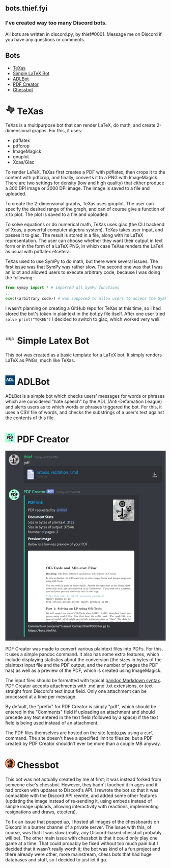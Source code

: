 ## bots.thief.fyi
### I've created way too many Discord bots. 

All bots are written in discord.py, by thief#0001. Message me on Discord if you have any questions or comments.

## Bots
- [TeXas](#TeXas)
- [Simple LaTeX Bot](#Simple%20LaTeX%20Bot)
- [ADLBot](#ADLBot)
- [PDF Creator](#PDF%20Creator)
- [Chessbot](#Chessbot)

# <img src="texasbot.png" alt="icon" width="30"/> TeXas <a name="TeXas"></a>

TeXas is a multipurpose bot that can render LaTeX, do math, and create 2-dimensional graphs. For this, it uses:
 - pdflatex
 - pdfcrop
 - ImageMagick
 - gnuplot
 - Xcas/Giac
 
To render LaTeX, TeXas first creates a PDF with pdflatex, then crops it to the content with pdfcrop, and finally, converts it to a PNG with ImageMagick. There are two settings for density (low and high quality) that either produce a 300 DPI image or 3000 DPI image. The image is saved to a file and uploaded.

To create the 2-dimensional graphs, TeXas uses gnuplot. The user can specify the desired range of the graph, and can of course give a function of x to plot. The plot is saved to a file and uploaded.

To solve equations or do numerical math, TeXas uses giac (the CLI backend of Xcas, a powerful computer algebra system). TeXas takes user input, and passes it to giac. The result is stored in a file, along with its LaTeX representation. The user can choose whether they want their output in text form or in the form of a LaTeX PNG, in which case TeXas renders the LaTeX as usual with pdflatex etcetera.

TeXas used to use SymPy to do math, but there were several issues. The first issue was that SymPy was rather slow. The second one was that I was an idiot and allowed users to execute arbitrary code, because I was doing the following:

```python
from sympy import * # imported all SymPy functions
...
exec(<arbitrary code>) # was supposed to allow users to access the SymPy functions
```

I wasn't planning on creating a GitHub repo for TeXas at this time, so I had stored the bot's token in plaintext in the bot.py file itself. After one user tried `solve print("TOKEN")` I decided to switch to giac, which worked very well.

# <img src="latexbot.png" alt="icon" width="30"/> Simple Latex Bot <a name="Simple LaTeX Bot"></a>

This bot was created as a basic template for a LaTeX bot. It simply renders LaTeX as PNGs, much like TeXas.

# <img src="adlbot.png" alt="icon" width="30"/> ADLBot <a name="ADLBot"></a>

ADLBot is a simple bot which checks users' messages for words or phrases which are considered "hate speech" by the ADL (Anti-Defamation League) and alerts users as to which words or phrases triggered the bot. For this, it uses a CSV file of words, and checks the substrings of a user's text against the contents of this file.

# <img src="pdfboticon.png" alt="icon" width="30"/> PDF Creator <a name="PDF Creator"></a> 

![example use of PDF Creator](pdfCreatorExample.png)

PDF Creator was made to convert various plaintext files into PDFs. For this, it uses a simple pandoc command. It also has some extra features, which include displaying statistics about the conversion (the sizes in bytes of the plaintext input file and the PDF output, and the number of pages the PDF has) as well as a preview of the PDF, which is created using ImageMagick. 

The input files should be formatted with typical [pandoc Markdown syntax](https://pandoc.org/MANUAL.html#pandocs-markdown). PDF Creator accepts attachments with .md and .txt extensions, or text straight from Discord's text input field. Only one attachment can be processed at a time per message.

By default, the "prefix" for PDF Creator is simply "pdf", which should be entered in the "Comments" field if uploading an attachment and should precede any text entered in the text field (followed by a space) if the text field is being used instead of an attachment. 

The PDF files themselves are hosted on the site [femto.pw](https://v2.femto.pw) using a `curl` command. The site doesn't have a specified limit to filesize, but a PDF created by PDF Creator shouldn't ever be more than a couple MB anyway.

# <img src="chessbot.png" alt="icon" width="30"/> Chessbot <a name="Chessbot"></a>

This bot was not actually created by me at first; it was instead forked from someone else's chessbot. However, they hadn't touched it in ages and it had broken with updates to Discord's API. I rewrote the bot so that it was compatible with the Discord API rewrite, and added some other features (updating the image instead of re-sending it, using embeds instead of simple image uploads, allowing interactivity with reactions, implementing resignations and draws, etcetera). 

To fix an issue that popped up, I hosted all images of the chessboards on Discord in a burner channel of a private server. The issue with this, of course, was that it was slow (really, any Discord-based chessbot probably will be). The other main issue with chessbot is that it could only play one game at a time. That could probably be fixed without too much pain but I decided that it wasn't really worth it; the bot was kind of a fun project and there already were other, more mainstream, chess bots that had huge databases and stuff, so I decided to just let it go.
